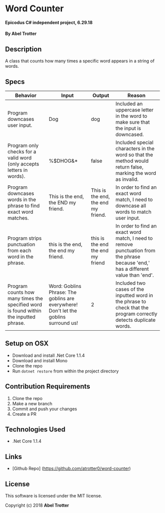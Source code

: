 # Word Counter

#### Epicodus C# independent project, 6.29.18

#### By Abel Trotter

## Description

A class that counts how many times a specific word appears in a string of words. 

## Specs

| Behavior | Input | Output | Reason |
|----------|-------|--------|--------|
| Program downcases user input. | Dog | dog | Included an uppercase letter in the word to make sure that the input is downcased. |
| Program only checks for a valid word (only accepts letters in words). | %$DHOG&* | false | Included special characters in the word so that the method would return false, marking the word as invalid. |
| Program downcases words in the phrase to find exact word matches. | This is the end, the END my friend. | This is the end, the end my friend. | In order to find an exact word match, I need to downcase all words to match user input. |
| Program strips punctuation from each word in the phrase. | this is the end, the end my friend. | this is the end the end my friend | In order to find an exact word match, I need to remove punctuation from the phrase because 'end,' has a different value than 'end'. |
| Program counts how many times the specified word is found within the inputted phrase. | Word: Goblins  Phrase: The goblins are everywhere! Don't let the goblins surround us! | 2 | Included two cases of the inputted word in the phrase to check that the program correctly detects duplicate words. |

## Setup on OSX

* Download and install .Net Core 1.1.4
* Download and install Mono
* Clone the repo
* Run `dotnet restore` from within the project directory

## Contribution Requirements

1. Clone the repo
1. Make a new branch
1. Commit and push your changes
1. Create a PR

## Technologies Used

* .Net Core 1.1.4

## Links

* [Github Repo] (https://github.com/atrotter0/word-counter)

## License

This software is licensed under the MIT license.

Copyright (c) 2018 **Abel Trotter**
